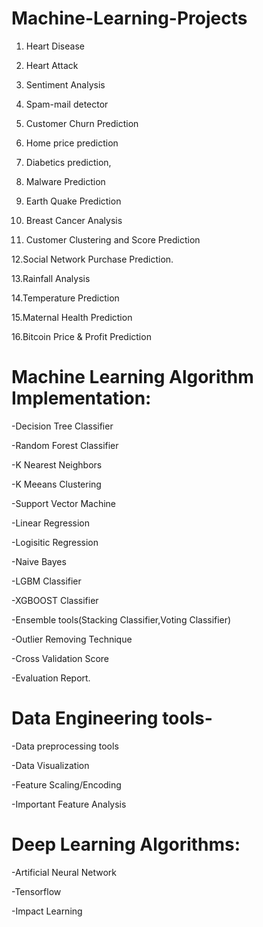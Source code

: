 # Machine-Learning-Projects

  1. Heart Disease

  2. Heart Attack

  3. Sentiment Analysis

  4. Spam-mail detector

  5. Customer Churn Prediction

  6. Home price prediction

  7. Diabetics prediction,

  8. Malware Prediction

  9. Earth Quake Prediction

  11. Breast Cancer Analysis

  11. Customer Clustering and Score Prediction

  12.Social Network Purchase Prediction.

  13.Rainfall Analysis
  
  14.Temperature Prediction
  
  15.Maternal Health Prediction
  
  16.Bitcoin Price & Profit Prediction

# Machine Learning Algorithm Implementation:

  -Decision Tree Classifier
  
  -Random Forest Classifier
 
  -K Nearest Neighbors
  
  -K Meeans Clustering
  
  -Support Vector Machine
  
  -Linear Regression
  
  -Logisitic Regression
  
  -Naive Bayes
  
  -LGBM Classifier
  
  -XGBOOST Classifier
  
  -Ensemble tools(Stacking Classifier,Voting Classifier)
  
  -Outlier Removing Technique
  
  -Cross Validation Score
  
  -Evaluation Report.
  
# Data Engineering tools-

-Data preprocessing tools

-Data Visualization

-Feature Scaling/Encoding

-Important Feature Analysis


# Deep Learning Algorithms:

-Artificial Neural Network

-Tensorflow

-Impact Learning
